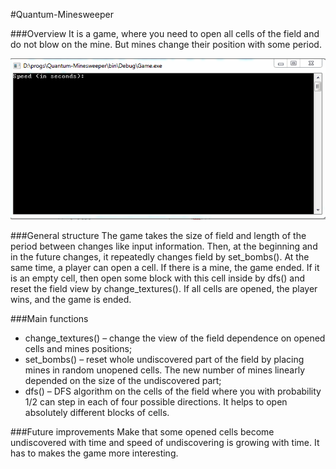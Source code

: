 #Quantum-Minesweeper

###Overview
It is a game, where you need to open all cells of the field and do not blow on the mine. But mines change their position with some period. 

![](https://github.com/albashuk/Quantum-Minesweeper/blob/master/1.gif)

###General structure
The game takes the size of field and length of the period between changes like input information. Then, at the beginning and in the future changes, it repeatedly changes field by set_bombs(). At the same time, a player can open a cell. If there is a mine, the game ended. If it is an empty cell, then open some block with this cell inside by dfs() and reset the field view by change_textures(). If all cells are opened, the player wins, and the game is ended.

###Main functions
- change_textures() – change the view of the field dependence on opened cells and mines positions;
- set_bombs() – reset whole undiscovered part of the field by placing mines in random unopened cells. The new number of mines linearly depended on the size of the undiscovered part;
- dfs() – DFS algorithm on the cells of the field where you with probability 1/2 can step in each of four possible directions. It helps to open absolutely different blocks of cells. 

###Future improvements
Make that some opened cells become undiscovered with time and speed of undiscovering is growing with time. It has to makes the game more interesting.
